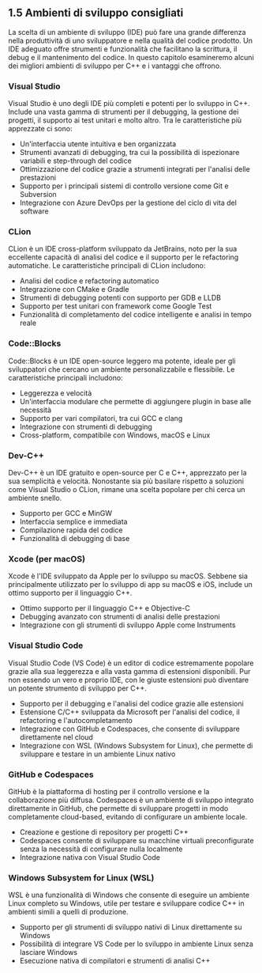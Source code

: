 ## 1.5 Ambienti di sviluppo consigliati

La scelta di un ambiente di sviluppo (IDE) può fare una grande differenza nella produttività di uno sviluppatore e nella qualità del codice prodotto. Un IDE adeguato offre strumenti e funzionalità che facilitano la scrittura, il debug e il mantenimento del codice. In questo capitolo esamineremo alcuni dei migliori ambienti di sviluppo per C++ e i vantaggi che offrono.

### Visual Studio

Visual Studio è uno degli IDE più completi e potenti per lo sviluppo in C++. Include una vasta gamma di strumenti per il debugging, la gestione dei progetti, il supporto ai test unitari e molto altro. Tra le caratteristiche più apprezzate ci sono:

- Un'interfaccia utente intuitiva e ben organizzata
- Strumenti avanzati di debugging, tra cui la possibilità di ispezionare variabili e step-through del codice
- Ottimizzazione del codice grazie a strumenti integrati per l'analisi delle prestazioni
- Supporto per i principali sistemi di controllo versione come Git e Subversion
- Integrazione con Azure DevOps per la gestione del ciclo di vita del software

### CLion

CLion è un IDE cross-platform sviluppato da JetBrains, noto per la sua eccellente capacità di analisi del codice e il supporto per le refactoring automatiche. Le caratteristiche principali di CLion includono:

- Analisi del codice e refactoring automatico
- Integrazione con CMake e Gradle
- Strumenti di debugging potenti con supporto per GDB e LLDB
- Supporto per test unitari con framework come Google Test
- Funzionalità di completamento del codice intelligente e analisi in tempo reale

### Code::Blocks

Code::Blocks è un IDE open-source leggero ma potente, ideale per gli sviluppatori che cercano un ambiente personalizzabile e flessibile. Le caratteristiche principali includono:

- Leggerezza e velocità
- Un'interfaccia modulare che permette di aggiungere plugin in base alle necessità
- Supporto per vari compilatori, tra cui GCC e clang
- Integrazione con strumenti di debugging
- Cross-platform, compatibile con Windows, macOS e Linux

### Dev-C++

Dev-C++ è un IDE gratuito e open-source per C e C++, apprezzato per la sua semplicità e velocità. Nonostante sia più basilare rispetto a soluzioni come Visual Studio o CLion, rimane una scelta popolare per chi cerca un ambiente snello.

- Supporto per GCC e MinGW
- Interfaccia semplice e immediata
- Compilazione rapida del codice
- Funzionalità di debugging di base

### Xcode (per macOS)

Xcode è l'IDE sviluppato da Apple per lo sviluppo su macOS. Sebbene sia principalmente utilizzato per lo sviluppo di app su macOS e iOS, include un ottimo supporto per il linguaggio C++.

- Ottimo supporto per il linguaggio C++ e Objective-C
- Debugging avanzato con strumenti di analisi delle prestazioni
- Integrazione con gli strumenti di sviluppo Apple come Instruments

### Visual Studio Code

Visual Studio Code (VS Code) è un editor di codice estremamente popolare grazie alla sua leggerezza e alla vasta gamma di estensioni disponibili. Pur non essendo un vero e proprio IDE, con le giuste estensioni può diventare un potente strumento di sviluppo per C++.

- Supporto per il debugging e l'analisi del codice grazie alle estensioni
- Estensione C/C++ sviluppata da Microsoft per l'analisi del codice, il refactoring e l'autocompletamento
- Integrazione con GitHub e Codespaces, che consente di sviluppare direttamente nel cloud
- Integrazione con WSL (Windows Subsystem for Linux), che permette di sviluppare e testare in un ambiente Linux nativo

### GitHub e Codespaces

GitHub è la piattaforma di hosting per il controllo versione e la collaborazione più diffusa. Codespaces è un ambiente di sviluppo integrato direttamente in GitHub, che permette di sviluppare progetti in modo completamente cloud-based, evitando di configurare un ambiente locale.

- Creazione e gestione di repository per progetti C++
- Codespaces consente di sviluppare su macchine virtuali preconfigurate senza la necessità di configurare nulla localmente
- Integrazione nativa con Visual Studio Code

### Windows Subsystem for Linux (WSL)

WSL è una funzionalità di Windows che consente di eseguire un ambiente Linux completo su Windows, utile per testare e sviluppare codice C++ in ambienti simili a quelli di produzione.

- Supporto per gli strumenti di sviluppo nativi di Linux direttamente su Windows
- Possibilità di integrare VS Code per lo sviluppo in ambiente Linux senza lasciare Windows
- Esecuzione nativa di compilatori e strumenti di analisi C++

